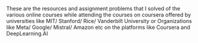 These are the resources and assignment problems that I solved of the various online courses while attending the courses on coursera offered by universities like MIT/ Stanford/ Rice/ Vanderbilt University or Organizations like Meta/ Google/ Mistral/ Amazon etc on the platforms like Coursera and DeepLearning.AI 
